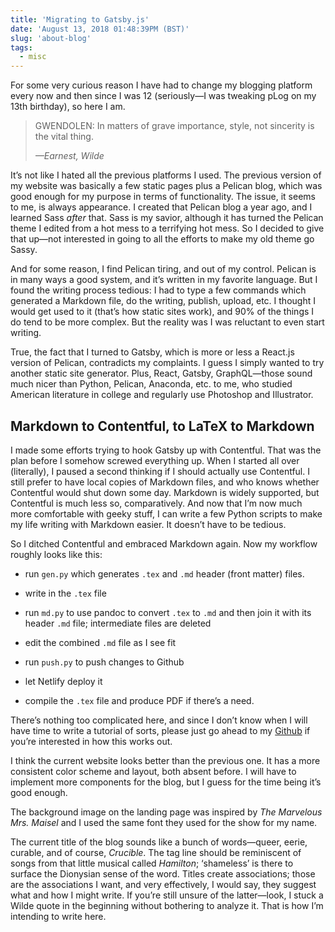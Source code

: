 ```yaml
---
title: 'Migrating to Gatsby.js'
date: 'August 13, 2018 01:48:39PM (BST)'
slug: 'about-blog'
tags:
  - misc
---
```


For some very curious reason I have had to change my blogging platform
every now and then since I was 12 (seriously—I was tweaking pLog on my
13th birthday), so here I am.

<!--more-->

<blockquote>
<p class="character-speech">
<span class="sc">GWENDOLEN</span>: In matters of grave importance, style, not sincerity is the vital thing.
</p>
<cite>—<i>Earnest</i>, Wilde</cite>
</blockquote>

It’s not like I hated all the previous platforms I used. The previous
version of my website was basically a few static pages plus a Pelican
blog, which was good enough for my purpose in terms of functionality. The
issue, it seems to me, is always appearance. I created that Pelican blog
a year ago, and I learned Sass _after_ that. Sass is my savior, although
it has turned the Pelican theme I edited from a hot mess to a terrifying
hot mess. So I decided to give that up—not interested in going to all the
efforts to make my old theme go Sassy.

And for some reason, I find Pelican tiring, and out of my control. Pelican
is in many ways a good system, and it’s written in my favorite language.
But I found the writing process tedious: I had to type a few commands
which generated a Markdown file, do the writing, publish, upload, etc.
I thought I would get used to it (that’s how static sites work), and
90% of the things I do tend to be more complex. But the reality was
I was reluctant to even start writing.

True, the fact that I turned to Gatsby, which is more or less a React.js
version of Pelican, contradicts my complaints. I guess
I simply wanted to try another static site generator. Plus, React, Gatsby,
GraphQL—those sound much nicer than Python, Pelican, Anaconda, etc.
to me, who studied American literature in college and regularly use
Photoshop and Illustrator.

## Markdown to Contentful, to LaTeX to Markdown

I made some efforts trying to hook Gatsby up with Contentful. That was
the plan before I somehow screwed everything up. When I started all
over (literally), I paused a second thinking if I should actually use
Contentful. I still prefer to have local copies of Markdown files,
and who knows whether Contentful would shut down some day. Markdown
is widely supported, but Contentful is much less so, comparatively.
And now that I’m now much more comfortable with geeky stuff, I can
write a few Python scripts to make my life writing with Markdown
easier. It doesn’t have to be tedious.

So I ditched Contentful and embraced Markdown again. Now my workflow
roughly looks like this:

- run `gen.py` which generates `.tex` and `.md` header (front matter)
  files.

- write in the `.tex` file

- run `md.py` to use pandoc to convert `.tex` to `.md` and then join
  it with its header `.md` file; intermediate files are deleted

- edit the combined `.md` file as I see fit

- run `push.py` to push changes to Github

- let Netlify deploy it

- compile the `.tex` file and produce <span class="sc">PDF</span> if there’s a need.

There’s nothing too complicated here, and since I don’t know when I will
have time to write a tutorial of sorts, please just go ahead to my
[Github](https://github.com/kentchang/kentchang.com-main) if you’re interested in how this works out.

I think the current website looks better than the previous one. It has a
more consistent color scheme and layout, both absent before. I will have
to implement more components for the blog, but I guess for the time
being it’s good enough.

The background image on the landing page was
inspired by _The Marvelous Mrs. Maisel_ and I used the same font they
used for the show for my name.

The current title of the blog sounds like a bunch of words—queer, eerie, curable,
and of course, _Crucible_. The tag line should be reminiscent of songs from that little musical
called _Hamilton_; ‘shameless’ is there to surface the Dionysian sense of the word.
Titles create associations; those are the associations I want, and very effectively, I would say,
they suggest what and how I might write. If you’re still unsure of the latter—look,
I stuck a Wilde quote in the beginning without bothering to analyze it. That is how I’m
intending to write here.
